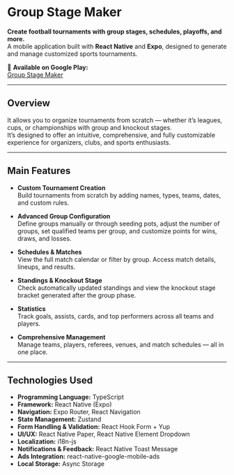# Group Stage Maker

**Create football tournaments with group stages, schedules, playoffs, and more.**  
A mobile application built with **React Native** and **Expo**, designed to generate and manage customized sports tournaments.

📱 **Available on Google Play:**  
[Group Stage Maker](https://play.google.com/store/apps/details?id=com.emanlogic.groupstagegenerator)

---

## Overview

It allows you to organize tournaments from scratch — whether it’s leagues, cups, or championships with group and knockout stages.  
It’s designed to offer an intuitive, comprehensive, and fully customizable experience for organizers, clubs, and sports enthusiasts.

---

## Main Features

- **Custom Tournament Creation**  
  Build tournaments from scratch by adding names, types, teams, dates, and custom rules.

- **Advanced Group Configuration**  
  Define groups manually or through seeding pots, adjust the number of groups, set qualified teams per group, and customize points for wins, draws, and losses.

- **Schedules & Matches**  
  View the full match calendar or filter by group. Access match details, lineups, and results.

- **Standings & Knockout Stage**  
  Check automatically updated standings and view the knockout stage bracket generated after the group phase.

- **Statistics**  
  Track goals, assists, cards, and top performers across all teams and players.

- **Comprehensive Management**  
  Manage teams, players, referees, venues, and match schedules — all in one place.

---

## Technologies Used

- **Programming Language:** TypeScript  
- **Framework:** React Native (Expo)  
- **Navigation:** Expo Router, React Navigation  
- **State Management:** Zustand  
- **Form Handling & Validation:** React Hook Form + Yup  
- **UI/UX:** React Native Paper, React Native Element Dropdown
- **Localization:** i18n-js  
- **Notifications & Feedback:** React Native Toast Message  
- **Ads Integration:** react-native-google-mobile-ads  
- **Local Storage:** Async Storage  
